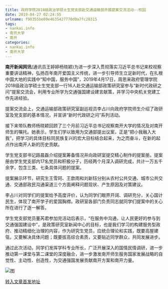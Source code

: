 ```yaml
---
title: 政府学院2018级政治学硕士生党支部赴交通运输部开展提案交流活动--校园
date: 2019-04-27 02:24:55
urlname: f90355be09e4635427770d0a7fc20315
tags: 
- nankai.info
- 南开大学
- 南开
categories:
- nankai.info
- 南开大学
---
```


**南开新闻网讯**(通讯员王婷婷杨晓颖)为进一步深入贯彻落实习近平总书记来校视察重要讲话精神，弘扬百年南开爱国主义传统，进一步引导师生立足新时代，在扎根中国大地的实践中“知中国，服务中国”，2019年4月17日，周恩来政府管理学院2018级政治学硕士生党支部一行16人赴交通运输部政策研究室参与“新时代政研之问”提案交流会，利用专业所学为交通强国建设建言献策，并学习中央机关党建工作先进经验。

提案交流会上，交通运输部政策研究室副巡视员李占川向政府学院师生介绍了政研室及党支部的基本情况，并宣讲“新时代政研之问”系列活动。

接下来带队教师杨晓颖回顾了三个月前习近平总书记视察南开大学的情况及对南开师生的嘱托。她表示，学生们学以致用为交通部提出议案，正是“把小我融入大我”，把学习的具体目标同民族复兴的宏大目标结合起来，为之而奋斗，在新的起点作出南开人新的历史贡献。

学生党支部书记路晨磊介绍提案筹备情况并向政研室提交精心制作的提案册。提案册由学生党支部内17名党员和积极分子，历经两个月深入调研完成，共计一万五千余字，包含三类、七条具体问题的提案。

提案展示环节，研究生王雪珂、王歆雨和刘新钰分别从农村公共交通、城市公共交通、交通部政民沟通渠道三个方面阐释问题现状、产生原因及对策建议。

李占川对同学们的提案给予高度评价，认为同学们眼界开阔、调研充分，关心国计民生，体现了南开学子的爱国胸襟。政研室各部门负责同志就同学们提案中的关心所在进行了逐一解答。

学生党支部党员董芮君参加完活动后表示，“在服务中沟通，让人民更好的参与到交通强国建设中”，是政策研究室新闻中心的目标，也是我们学习的构建服务型政府、推动精细化治理的内容，作为研究生党员，应统合理论和实践，既要高屋建瓴，又要解决具体问题；既要拔高综合素质，又要贴近同学群众，共同发展进步。

通过此次活动，同学们发挥学科专业所长，广泛开展深入的国情民情调研，进一步推动第一课堂与第二课堂的深度融合，进一步激发南开师生服务国家发展战略的自觉性、主动性、创造性，为交通强国发展贡献南开方案和南开力量。

![图](http://news.nankai.edu.cn/pic/0/00/35/02/350247_966433.jpg)

[转入文章首发地址](http://news.nankai.edu.cn/qqxy/system/2019/04/20/000446154.shtml)